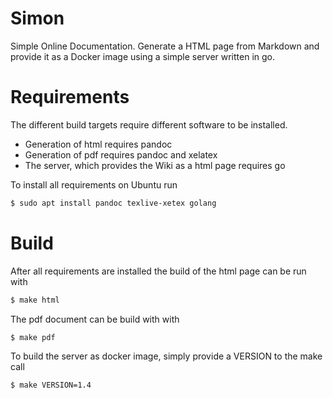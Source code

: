 Simon
======

Simple Online Documentation. Generate a HTML page from Markdown and provide it as
a Docker image using a simple server written in go.

# Requirements

The different build targets require different software to be installed.

* Generation of html requires pandoc
* Generation of pdf requires pandoc and xelatex
* The server, which provides the Wiki as a html page requires go

To install all requirements on Ubuntu run

```bash
$ sudo apt install pandoc texlive-xetex golang
```

# Build

After all requirements are installed the build of the html page can be run
with

```bash
$ make html
```
The pdf document can be build with
with

```bash
$ make pdf
```

To build the server as docker image, simply provide a VERSION to the make call

```bash
$ make VERSION=1.4
```
